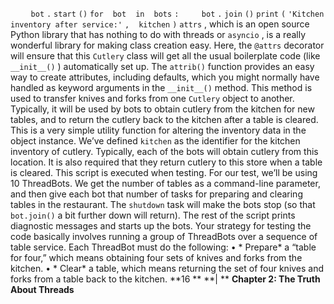 `    ` `bot` `.` `start` `()` `for` ` ` `bot` ` ` `in` ` ` `bots` `:` `    ` `bot` `.` `join` `()` `print` `(` `'Kitchen inventory after service:'` `,` ` ` `kitchen` `)` `attrs` , which is an open source Python library that has nothing to do with threads or  `asyncio` , is a really wonderful library for making class creation easy. Here, the  `@attrs`  decorator will ensure that this  `Cutlery`  class will get all the usual boilerplate code (like  `__init__()` ) automatically set up. The  `attrib()`  function provides an easy way to create attributes, including defaults, which you might normally have handled as keyword arguments in the `__init__()`  method. This method is used to transfer knives and forks from one  `Cutlery`  object to another. Typically, it will be used by bots to obtain cutlery from the kitchen for new tables, and to return the cutlery back to the kitchen after a table is cleared. This is a very simple utility function for altering the inventory data in the object instance. We’ve defined  `kitchen`  as the identifier for the kitchen inventory of cutlery. Typically, each of the bots will obtain cutlery from this location. It is also required that they return cutlery to this store when a table is cleared. This script is executed when testing. For our test, we’ll be using 10 ThreadBots. We get the number of tables as a command-line parameter, and then give each bot that number of tasks for preparing and clearing tables in the restaurant. The  `shutdown`  task will make the bots stop (so that  `bot.join()`  a bit further down will return). The rest of the script prints diagnostic messages and starts up the bots. Your strategy for testing the code basically involves running a group of ThreadBots over a sequence of table service. Each ThreadBot must do the following: • * Prepare*  a “table for four,” which means obtaining four sets of knives and forks from the kitchen. • * Clear*  a table, which means returning the set of four knives and forks from a table back to the kitchen. **16 ** **| ** **Chapter 2: The Truth About Threads**